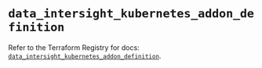 # `data_intersight_kubernetes_addon_definition`

Refer to the Terraform Registry for docs: [`data_intersight_kubernetes_addon_definition`](https://registry.terraform.io/providers/ciscodevnet/intersight/1.0.71/docs/data-sources/kubernetes_addon_definition).
